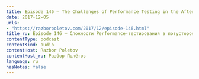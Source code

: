 ```yaml
---
title: Episode 146 — The Challenges of Performance Testing in the Afterlife
date: 2017-12-05
urls:
- "https://razborpoletov.com/2017/12/episode-146.html"
title_ru: Episode 146 — Сложности Performance-тестирования в потустороннем мире
contentType: podcast
contentKind: audio
contentHost: Razbor Poletov
contentHost_ru: Разбор Полётов
language: ru
hasNotes: false
---
```

